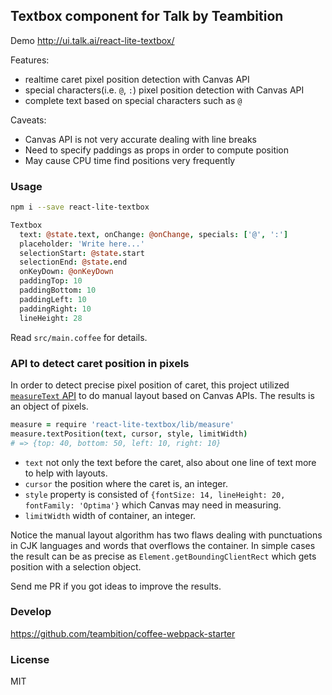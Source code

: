 
Textbox component for Talk by Teambition
----

Demo http://ui.talk.ai/react-lite-textbox/

Features:

* realtime caret pixel position detection with Canvas API
* special characters(i.e. `@`, `:`) pixel position detection with Canvas API
* complete text based on special characters such as `@`

Caveats:

* Canvas API is not very accurate dealing with line breaks
* Need to specify paddings as props in order to compute position
* May cause CPU time find positions very frequently

### Usage

```bash
npm i --save react-lite-textbox
```

```coffee
Textbox
  text: @state.text, onChange: @onChange, specials: ['@', ':']
  placeholder: 'Write here...'
  selectionStart: @state.start
  selectionEnd: @state.end
  onKeyDown: @onKeyDown
  paddingTop: 10
  paddingBottom: 10
  paddingLeft: 10
  paddingRight: 10
  lineHeight: 28
```

Read `src/main.coffee` for details.

### API to detect caret position in pixels

In order to detect precise pixel position of caret, this project utilized [`measureText` API][api] to do manual layout based on Canvas APIs. The results is an object of pixels.

[api]: https://developer.mozilla.org/en-US/docs/Web/API/CanvasRenderingContext2D/measureText

```coffee
measure = require 'react-lite-textbox/lib/measure'
measure.textPosition(text, cursor, style, limitWidth)
# => {top: 40, bottom: 50, left: 10, right: 10}
```


* `text` not only the text before the caret, also about one line of text more to help with layouts.
* `cursor` the position where the caret is, an integer.
* `style` property is consisted of `{fontSize: 14, lineHeight: 20, fontFamily: 'Optima'}` which Canvas may need in measuring.
* `limitWidth` width of container, an integer.

Notice the manual layout algorithm has two flaws dealing with punctuations in CJK languages and words that overflows the container. In simple cases the result can be as precise as `Element.getBoundingClientRect` which gets position with a selection object.

Send me PR if you got ideas to improve the results.

### Develop

https://github.com/teambition/coffee-webpack-starter

### License

MIT
